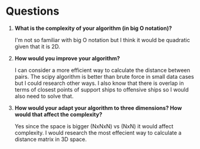 # Questions

1. **What is the complexity of your algorithm (in big O notation)?**

   I'm not so familiar with big O notation but I think it would be quadratic
   given that it is 2D.

2. **How would you improve your algorithm?**

   I can consider a more efficient way to calculate the distance between pairs.
   The scipy algorithm is better than brute force in small data cases but I
   could research other ways. I also know that there is overlap in terms of
   closest points of support ships to offensive ships so I would also need to
   solve that.

3. **How would your adapt your algorithm to three dimensions? How would that
   affect the complexity?**

   Yes since the space is bigger (NxNxN) vs (NxN) it would affect complexity.
   I would research the most effecient way to calculate a distance matrix in
   3D space.
